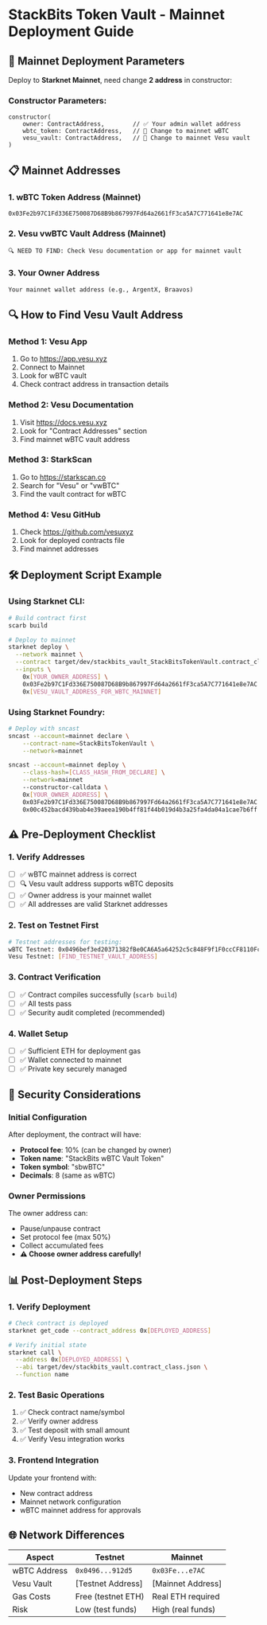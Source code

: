 # StackBits Token Vault - Mainnet Deployment Guide

## 🚀 **Mainnet Deployment Parameters**

Deploy to **Starknet Mainnet**, need change **2 address** in constructor:

### **Constructor Parameters:**

```cairo
constructor(
    owner: ContractAddress,        // ✅ Your admin wallet address  
    wbtc_token: ContractAddress,   // 🔄 Change to mainnet wBTC
    vesu_vault: ContractAddress,   // 🔄 Change to mainnet Vesu vault
)
```

## 📋 **Mainnet Addresses**

### **1. wBTC Token Address (Mainnet)**
```
0x03Fe2b97C1Fd336E750087D68B9b867997Fd64a2661fF3ca5A7C771641e8e7AC
```

### **2. Vesu vwBTC Vault Address (Mainnet)** 
```
🔍 NEED TO FIND: Check Vesu documentation or app for mainnet vault
```

### **3. Your Owner Address**
```
Your mainnet wallet address (e.g., ArgentX, Braavos)
```

## 🔍 **How to Find Vesu Vault Address**

### **Method 1: Vesu App**
1. Go to https://app.vesu.xyz
2. Connect to Mainnet
3. Look for wBTC vault
4. Check contract address in transaction details

### **Method 2: Vesu Documentation**
1. Visit https://docs.vesu.xyz
2. Look for "Contract Addresses" section
3. Find mainnet wBTC vault address

### **Method 3: StarkScan**
1. Go to https://starkscan.co
2. Search for "Vesu" or "vwBTC"
3. Find the vault contract for wBTC

### **Method 4: Vesu GitHub**
1. Check https://github.com/vesuxyz
2. Look for deployed contracts file
3. Find mainnet addresses

## 🛠️ **Deployment Script Example**

### **Using Starknet CLI:**
```bash
# Build contract first
scarb build

# Deploy to mainnet
starknet deploy \
  --network mainnet \
  --contract target/dev/stackbits_vault_StackBitsTokenVault.contract_class.json \
  --inputs \
    0x[YOUR_OWNER_ADDRESS] \
    0x03Fe2b97C1Fd336E750087D68B9b867997Fd64a2661fF3ca5A7C771641e8e7AC \
    0x[VESU_VAULT_ADDRESS_FOR_WBTC_MAINNET]
```

### **Using Starknet Foundry:**
```bash
# Deploy with sncast
sncast --account=mainnet declare \
    --contract-name=StackBitsTokenVault \
    --network=mainnet

sncast --account=mainnet deploy \
    --class-hash=[CLASS_HASH_FROM_DECLARE] \
    --network=mainnet
    --constructor-calldata \
    0x[YOUR_OWNER_ADDRESS] \
    0x03Fe2b97C1Fd336E750087D68B9b867997Fd64a2661fF3ca5A7C771641e8e7AC \
    0x00c452bacd439bab4e39aeea190b4ff81f44b019d4b3a25fa4da04a1cae7b6ff
```

## ⚠️ **Pre-Deployment Checklist**

### **1. Verify Addresses**
- [ ] ✅ wBTC mainnet address is correct
- [ ] 🔍 Vesu vault address supports wBTC deposits
- [ ] ✅ Owner address is your mainnet wallet
- [ ] ✅ All addresses are valid Starknet addresses

### **2. Test on Testnet First**
```bash
# Testnet addresses for testing:
wBTC Testnet: 0x0496bef3ed20371382fBe0CA6A5a64252c5c848F9f1F0ccCF8110Fc4def912d5
Vesu Testnet: [FIND_TESTNET_VAULT_ADDRESS]
```

### **3. Contract Verification**
- [ ] ✅ Contract compiles successfully (`scarb build`)
- [ ] ✅ All tests pass
- [ ] ✅ Security audit completed (recommended)

### **4. Wallet Setup**
- [ ] ✅ Sufficient ETH for deployment gas
- [ ] ✅ Wallet connected to mainnet
- [ ] ✅ Private key securely managed

## 🔐 **Security Considerations**

### **Initial Configuration**
After deployment, the contract will have:
- **Protocol fee**: 10% (can be changed by owner)
- **Token name**: "StackBits wBTC Vault Token"
- **Token symbol**: "sbwBTC"
- **Decimals**: 8 (same as wBTC)

### **Owner Permissions**
The owner address can:
- Pause/unpause contract
- Set protocol fee (max 50%)
- Collect accumulated fees
- **⚠️ Choose owner address carefully!**

## 📊 **Post-Deployment Steps**

### **1. Verify Deployment**
```bash
# Check contract is deployed
starknet get_code --contract_address 0x[DEPLOYED_ADDRESS]

# Verify initial state
starknet call \
  --address 0x[DEPLOYED_ADDRESS] \
  --abi target/dev/stackbits_vault.contract_class.json \
  --function name
```

### **2. Test Basic Operations**
1. ✅ Check contract name/symbol
2. ✅ Verify owner address
3. ✅ Test deposit with small amount
4. ✅ Verify Vesu integration works

### **3. Frontend Integration**
Update your frontend with:
- New contract address
- Mainnet network configuration
- wBTC mainnet address for approvals

## 🌐 **Network Differences**

| Aspect | Testnet | Mainnet |
|--------|---------|---------|
| wBTC Address | `0x0496...912d5` | `0x03Fe...e7AC` |
| Vesu Vault | [Testnet Address] | [Mainnet Address] |
| Gas Costs | Free (testnet ETH) | Real ETH required |
| Risk | Low (test funds) | High (real funds) |

